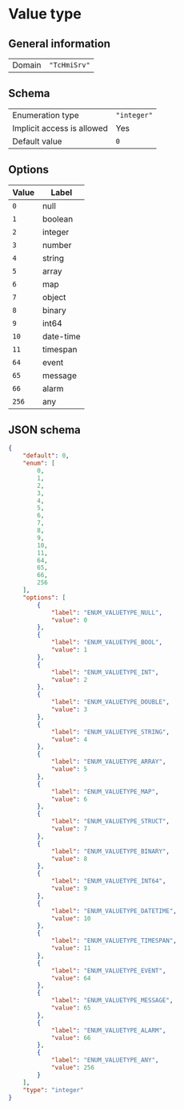 # Value type

## General information

|  |  |
| - | - |
| Domain | `"TcHmiSrv"` |

## Schema

|  |  |
| - | - |
| Enumeration type | `"integer"` |
| Implicit access is allowed | Yes |
| Default value | `0` |

## Options

| Value | Label |
| ----- | ----- |
| `0` | null |
| `1` | boolean |
| `2` | integer |
| `3` | number |
| `4` | string |
| `5` | array |
| `6` | map |
| `7` | object |
| `8` | binary |
| `9` | int64 |
| `10` | date-time |
| `11` | timespan |
| `64` | event |
| `65` | message |
| `66` | alarm |
| `256` | any |

## JSON schema

```json
{
    "default": 0,
    "enum": [
        0,
        1,
        2,
        3,
        4,
        5,
        6,
        7,
        8,
        9,
        10,
        11,
        64,
        65,
        66,
        256
    ],
    "options": [
        {
            "label": "ENUM_VALUETYPE_NULL",
            "value": 0
        },
        {
            "label": "ENUM_VALUETYPE_BOOL",
            "value": 1
        },
        {
            "label": "ENUM_VALUETYPE_INT",
            "value": 2
        },
        {
            "label": "ENUM_VALUETYPE_DOUBLE",
            "value": 3
        },
        {
            "label": "ENUM_VALUETYPE_STRING",
            "value": 4
        },
        {
            "label": "ENUM_VALUETYPE_ARRAY",
            "value": 5
        },
        {
            "label": "ENUM_VALUETYPE_MAP",
            "value": 6
        },
        {
            "label": "ENUM_VALUETYPE_STRUCT",
            "value": 7
        },
        {
            "label": "ENUM_VALUETYPE_BINARY",
            "value": 8
        },
        {
            "label": "ENUM_VALUETYPE_INT64",
            "value": 9
        },
        {
            "label": "ENUM_VALUETYPE_DATETIME",
            "value": 10
        },
        {
            "label": "ENUM_VALUETYPE_TIMESPAN",
            "value": 11
        },
        {
            "label": "ENUM_VALUETYPE_EVENT",
            "value": 64
        },
        {
            "label": "ENUM_VALUETYPE_MESSAGE",
            "value": 65
        },
        {
            "label": "ENUM_VALUETYPE_ALARM",
            "value": 66
        },
        {
            "label": "ENUM_VALUETYPE_ANY",
            "value": 256
        }
    ],
    "type": "integer"
}
```
